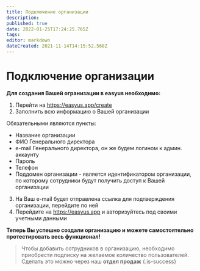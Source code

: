 ```yaml
---
title: Подключение организации
description: 
published: true
date: 2022-01-25T17:24:25.765Z
tags: 
editor: markdown
dateCreated: 2021-11-14T14:15:52.568Z
---
```


# Подключение организации
**Для создания Вашей огранизации в easyus необходимо:**
1. Перейти на https://easyus.app/create
2. Заполнить всю информацию о Вашей организации

Обязательными являются пункты:
 - Название организации
 - ФИО Генерального директора
 - e-mail Генерального директора, он же будем логином к админ. аккаунту
 - Пароль
 - Телефон
 - Поддомен организации - является идентификатором организации, по которому сотрудники будут получить доступ к Вашей организации
 
 3. На Ваш e-mail будет отправлена ссылка для подтверждения организации, перейдите по ней
 4. Перейдите на https://easyus.app и авторизуйтесь под своими учетными данными
 
 

**Теперь Вы успешно создали организацию и можете самостоятельно протестировать весь функционал!**

> Чтобы добавить сотрудников в организацию, необходимо приобрести подписку на желаемое количество пользователей. Сделать это можно  через наш **отдел продаж**
{.is-success}
